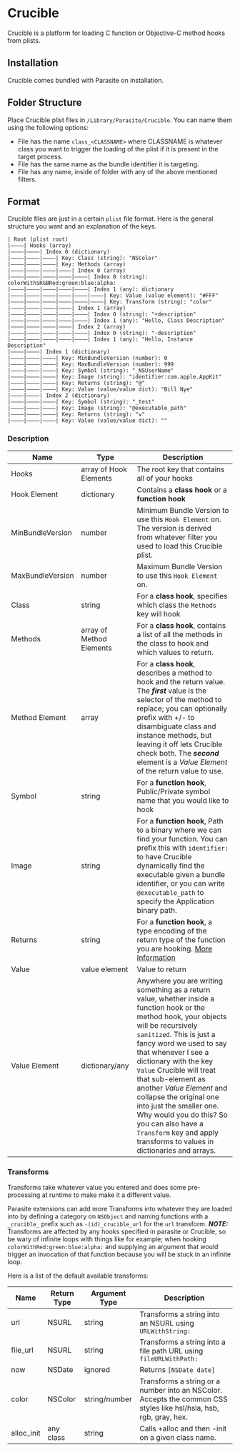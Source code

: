# Crucible

Crucible is a platform for loading C function or Objective-C method hooks from plists.

## Installation

Crucible comes bundled with Parasite on installation.

## Folder Structure

Place Crucible plist files in `/Library/Parasite/Crucible`. You can name them using the following options:

* File has the name `class_<CLASSNAME>` where CLASSNAME is whatever class you want to trigger the loading of the plist if it is present in the target process.
* File has the same name as the bundle identifier it is targeting.
* File has any name, inside of folder with any of the above mentioned filters.

## Format

Crucible files are just in a certain `plist` file format. Here is the general structure you want and an explanation of the keys.


```
| Root (plist root)
|––––| Hooks (array)
|––––|––––| Index 0 (dictionary)
|––––|––––|––––| Key: Class (string): "NSColor"
|––––|––––|––––| Key: Methods (array)
|––––|––––|––––|––––| Index 0 (array)
|––––|––––|––––|––––|––––| Index 0 (string): colorWithSRGBRed:green:blue:alpha:
|––––|––––|––––|––––|––––| Index 1 (any): dictionary
|––––|––––|––––|––––|––––|––––| Key: Value (value element): "#FFF"
|––––|––––|––––|––––|––––|––––| Key: Transform (string): "color"
|––––|––––|––––|––––| Index 1 (array)
|––––|––––|––––|––––|––––| Index 0 (string): "+description"
|––––|––––|––––|––––|––––| Index 1 (any): "Hello, Class Description"
|––––|––––|––––|––––| Index 2 (array)
|––––|––––|––––|––––|––––| Index 0 (string): "-description"
|––––|––––|––––|––––|––––| Index 1 (any): "Hello, Instance Description"
|––––|––––| Index 1 (dictionary)
|––––|––––|––––| Key: MinBundleVersion (number): 0
|––––|––––|––––| Key: MaxBundleVersion (number): 999
|––––|––––|––––| Key: Symbol (string): "_NSUserName"
|––––|––––|––––| Key: Image (string): "identifier:com.apple.AppKit"
|––––|––––|––––| Key: Returns (string): "@"
|––––|––––|––––| Key: Value (value/value dict): "Bill Nye"
|––––|––––| Index 2 (dictionary)
|––––|––––|––––| Key: Symbol (string): "_test"
|––––|––––|––––| Key: Image (string): "@executable_path"
|––––|––––|––––| Key: Returns (string): "v"
|––––|––––|––––| Key: Value (value/value dict): ""
```

### Description

| Name | Type | Description |
|-----|------|-------------|
| Hooks | array of Hook Elements | The root key that contains all of your hooks |
| Hook Element | dictionary | Contains a **class hook** or a **function hook** |
| MinBundleVersion | number | Minimum Bundle Version to use this `Hook Element` on. The version is derived from whatever filter you used to load this Crucible plist. |
| MaxBundleVersion | number | Maximum Bundle Version to use this `Hook Element` on. |
| Class | string | For a **class hook**, specifies which class the `Methods` key will hook |
| Methods | array of Method Elements | For a **class hook**, contains a list of all the methods in the class to hook and which values to return. |
| Method Element | array | For a **class hook**, describes a method to hook and the return value. The ***first*** value is the selector of the method to replace; you can optionally prefix with +/- to disambiguate class and instance methods, but leaving it off lets Crucible check both. The ***second*** element is a *Value Element* of the return value to use. |
| Symbol | string | For a **function hook**, Public/Private symbol name that you would like to hook |
| Image | string | For a **function hook**, Path to a binary where we can find your function. You can prefix this with `identifier:` to have Crucible dynamically find the executable given a bundle identifier, or you can write `@executable_path` to specify the Application binary path. |
| Returns | string | For a **function hook**, a type encoding of the return type of the function you are hooking. [More Information](https://developer.apple.com/library/ios/documentation/Cocoa/Conceptual/ObjCRuntimeGuide/Articles/ocrtTypeEncodings.html)
| Value | value element | Value to return |
| Value Element | dictionary/any | Anywhere you are writing something as a return value, whether inside a function hook or the method hook, your objects will be recursively `sanitized`. This is just a fancy word we used to say that whenever I see a dictionary with the key `Value` Crucible will treat that sub-element as another *Value Element* and collapse the original one into just the smaller one. Why would you do this? So you can also have a `Transform` key and apply transforms to values in dictionaries and arrays. |

### Transforms

Transforms take whatever value you entered and does some pre-processing at runtime to make make it a different value. 

Parasite extensions can add more Transforms into whatever they are loaded into by defining a category on `NSObject` and naming functions with a `_crucible_` prefix such as `-(id)_crucible_url` for the `url` transform. ***NOTE:*** Transforms are affected by any hooks specified in parasite or Crucible, so be wary of infinite loops with things like for example; when hooking `colorWithRed:green:blue:alpha:` and supplying an argument that would trigger an invocation of that function because you will be stuck in an infinite loop.

Here is a list of the default available transforms:

| Name | Return Type | Argument Type | Description |
|------|-------------|---------------|-------------|
| url  | NSURL | string | Transforms a string into an NSURL using `URLWithString:` |
| file_url | NSURL | string | Transforms a string into a file path URL using `fileURLWithPath:` |
| now | NSDate | ignored | Returns `[NSDate date]` |
| color | NSColor | string/number | Transforms a string or a number into an NSColor. Accepts the common CSS styles like hsl/hsla, hsb, rgb, gray, hex. |
| alloc_init | any class | string | Calls +alloc and then -init on a given class name.
